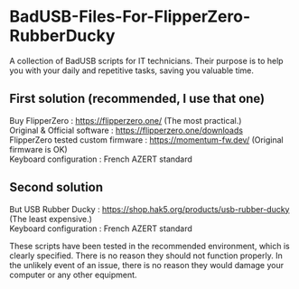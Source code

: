 # BadUSB-Files-For-FlipperZero-RubberDucky
A collection of BadUSB scripts for IT technicians. Their purpose is to help you with your daily and repetitive tasks, saving you valuable time.

## First solution (recommended, I use that one)
Buy FlipperZero : https://flipperzero.one/ (The most practical.)  
Original & Official software : https://flipperzero.one/downloads  
FlipperZero tested custom firmware : https://momentum-fw.dev/ (Original firmware is OK)  
Keyboard configuration : French AZERT standard

## Second solution
But USB Rubber Ducky : https://shop.hak5.org/products/usb-rubber-ducky (The least expensive.)  
Keyboard configuration : French AZERT standard

These scripts have been tested in the recommended environment, which is clearly specified. There is no reason they should not function properly. In the unlikely event of an issue, there is no reason they would damage your computer or any other equipment.
